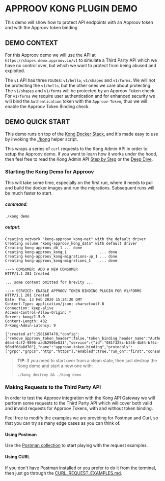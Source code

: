 # APPROOV KONG PLUGIN DEMO

This demo will show how to protect API endpoints with an Approov token and with the Approov token binding.

## DEMO CONTEXT

For this Approov demo we will use the API at `https://shapes.demo.approov.io/v1` to simulate a Third Party API which we have no control over, but which we want to protect from being abused and exploited.

The `v1` API has three routes: `v1/hello`, `v1/shapes` and `v1/forms`. We will not be protecting the `v1/hello`, but the other ones we care about protecting. The `v1/shapes` and `v1/forms` will be protected by an Approov Token check. For `v1/forms` we require user authentication and for enhanced security we will bind the `Authentication` token with the `Approov-Token`, thus we will enable the Approov Token Binding check.


## DEMO QUICK START

This demo runs on top of the [Kong Docker Stack](/docs/KONG_DOCKER_STACK.md), and it's made easy to use by invoking the [./kong](/bin/kong.sh) helper script.

This wraps a series of `curl` requests to the Kong Admin API in order to setup the Approov demo. If you want to learn how it works under the hood, then feel free to read the Kong Admin API [Step by Step](/docs/KONG_ADMIN_API_STEP_BY_STEP.md) or the [Deep Dive](/docs/KONG_ADMIN_API_DEEP_DIVE.md).

### Starting the Kong Demo for Approov

This will take some time, especially on the first run, where it needs to pull and build the docker images and run the migrations. Subsequent runs will be much faster to start.

##### command:

```
./kong demo
```

##### output:

```
Creating network "kong-approov_kong-net" with the default driver
Creating volume "kong-approov_kong_data" with default driver
Creating kong-approov_db_1 ... done
Creating kong-approov_kong_1               ... done
Creating kong-approov_kong-migrations-up_1 ... done
Creating kong-approov_kong-migrations_1    ... done

---> CONSUMER: ADD A NEW CONSUMER
HTTP/1.1 201 Created

... some content omitted for brevity ...

---> SERVICE: ENABLE APPROOV TOKEN BINDING PLUGIN FOR V1/FORMS
HTTP/1.1 201 Created
Date: Thu, 13 Feb 2020 15:24:30 GMT
Content-Type: application/json; charset=utf-8
Connection: keep-alive
Access-Control-Allow-Origin: *
Server: kong/1.5.0
Content-Length: 432
X-Kong-Admin-Latency: 9

{"created_at":1581607470,"config":{"remove_approov_token_header":false,"token_binding_header_name":"Authorization","run_on_preflight":true,"remove_approov_token_binding_header":false},"id":"fc95d9f4-d6a4-4cf2-9896-aad62906e831","service":{"id":"081f325c-b346-4b84-bf6c-90bdf6da8d70"},"name":"approov-token-binding","protocols":["grpc","grpcs","http","https"],"enabled":true,"run_on":"first","consumer":null,"route":null,"tags":null}
```

> **TIP**: If you need to start over from a clean state, then just destroy the Kong demo and start a new one with:
> ```
> ./kong destroy && ./kong demo
> ```

### Making Requests to the Third Party API

In order to test the Approov integration with the Kong API Gateway we will perform some requests to the Third Party API which will cover both valid and invalid requests for Approov Tokens, with and without token binding.

Feel free to modify the examples we are providing for Postman and Curl, so that you can try as many edge cases as you can think of.

#### Using Postman

Use the [Postman collection](/postman/approov-2-kong-plugin.postman_collection.json) to start playing with the request examples.

#### Using CURL

If you don't have Postman installed or you prefer to do it from the terminal, then just go through the [CURL_REQUEST_EXAMPLES.md](/docs/CURL_REQUESTS_EXAMPLES.md).
